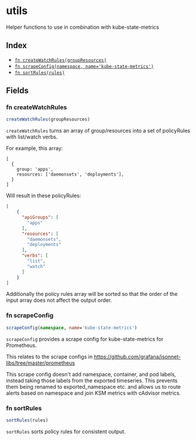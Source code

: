 # utils

Helper functions to use in combination with kube-state-metrics

## Index

* [`fn createWatchRules(groupResources)`](#fn-createwatchrules)
* [`fn scrapeConfig(namespace, name='kube-state-metrics')`](#fn-scrapeconfig)
* [`fn sortRules(rules)`](#fn-sortrules)

## Fields

### fn createWatchRules

```ts
createWatchRules(groupResources)
```

`createWatchRules` turns an array of group/resources into a set of policyRules with
list/watch verbs.

For example, this array:

```jsonnet
[
  {
    group: 'apps',
    resources: ['daemonsets', 'deployments'],
  }
]
```

Will result in these policyRules:

```json
[
    {
      "apiGroups": [
        "apps"
      ],
      "resources": [
        "daemonsets",
        "deployments"
      ],
      "verbs": [
        "list",
        "watch"
      ]
    }
]
```

Additionally the policy rules array will be sorted so that the order of the
input array does not affect the output order.


### fn scrapeConfig

```ts
scrapeConfig(namespace, name='kube-state-metrics')
```

`scrapeConfig` provides a scrape config for kube-state-metrics for Prometheus.

This relates to the scrape configs in https://github.com/grafana/jsonnet-libs/tree/master/prometheus

This scrape config doesn't add namespace, container, and pod labels, instead taking
those labels from the exported timeseries. This prevents them being renamed to
exported_namespace etc. and allows us to route alerts based on namespace and join
KSM metrics with cAdvisor metrics.


### fn sortRules

```ts
sortRules(rules)
```

`sortRules` sorts policy rules for consistent output.

